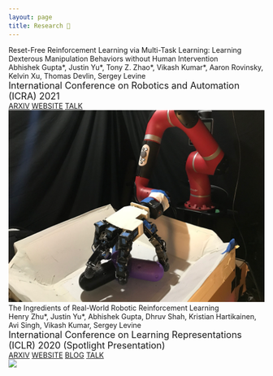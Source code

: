 ```yaml
---
layout: page
title: Research 🔬
---
```


<div class="row py-5">
<div class="col-sm-9">
    <div class="font-weight-bold">
        Reset-Free Reinforcement Learning via Multi-Task Learning:
        Learning Dexterous Manipulation Behaviors without Human Intervention
    </div>
    <div>
        Abhishek Gupta*, <span class="font-weight-bold">Justin Yu*</span>, Tony Z. Zhao*, Vikash Kumar*,  Aaron Rovinsky, Kelvin Xu, Thomas Devlin, Sergey Levine
    </div>
    <div style="font-size: 18px;">
        <span class="font-italic">International Conference on Robotics and Automation (ICRA) 2021</span>
    </div>
    <div class="flex-row">
        <a role="button" class="btn btn-secondary font-weight-bold text-light mt-2 py-1 px-2" style="font-size: 14px;" href="https://arxiv.org/abs/2004.12570">ARXIV</a>
        <a role="button" class="btn btn-secondary font-weight-bold text-light mt-2 py-1 px-2" style="font-size: 14px;" href="https://sites.google.com/view/mtrf/">WEBSITE</a>
       <a role="button" class="btn btn-secondary font-weight-bold text-light mt-2 py-1 px-2" style="font-size: 14px;" href="https://youtu.be/64FLPhvqgrw">TALK</a>
    </div>
</div>
<div class="col-sm-3">
    <img src="images/mtrf_icra2021.png" />
</div>
</div>

<div class="row py-5">
<div class="col-sm-9">
    <div class="font-weight-bold">The Ingredients of Real-World Robotic Reinforcement Learning</div>
    <div>
        Henry Zhu*, <span class="font-weight-bold">Justin Yu*</span>, Abhishek Gupta, Dhruv Shah, Kristian Hartikainen, Avi Singh, Vikash Kumar, Sergey Levine
    </div>
    <div style="font-size: 18px;">
        <span class="font-italic">International Conference on Learning Representations (ICLR) 2020</span>
        <span class="font-weight-bold">(Spotlight Presentation)</span>
    </div>
    <div class="flex-row">
        <a role="button" class="btn btn-secondary font-weight-bold text-light mt-2 py-1 px-2" style="font-size: 14px;" href="https://arxiv.org/abs/2004.12570">ARXIV</a>
        <a role="button" class="btn btn-secondary font-weight-bold text-light mt-2 py-1 px-2" style="font-size: 14px;" href="https://sites.google.com/view/realworld-rl/">WEBSITE</a>
        <a role="button" class="btn btn-secondary font-weight-bold text-light mt-2 py-1 px-2" style="font-size: 14px;" href="https://bair.berkeley.edu/blog/2020/04/27/ingredients/">BLOG</a>
        <a role="button" class="btn btn-secondary font-weight-bold text-light mt-2 py-1 px-2" style="font-size: 14px;" href="https://www.youtube.com/watch?v=LR6OyQdhEdQ">TALK</a>
    </div>
</div>
<div class="col-sm-3">
    <img src="images/ingredients_iclr2020.gif" />
</div>
</div>
